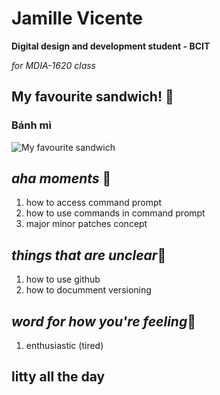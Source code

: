 
# Jamille Vicente
**Digital design and development student - BCIT** 

_for MDIA-1620 class_

## My favourite sandwich! :sandwich:	
### Bánh mì
![My favourite sandwich](https://www.allrecipes.com/thmb/HTJHVC_LYKmXaMF54dhe2gZQkNI=/1500x0/filters:no_upscale():max_bytes(150000):strip_icc()/roasted-pork-banh-mi-vietnamese-sandwitch-ddmfs-3X4-0332-cfb4d2e149e7476ab2a2b4030c543f1b.jpg)

## *aha moments* :rofl:	
1. how to access command prompt 
2. how to use commands in command prompt
3. major minor patches concept

## *things that are unclear*:raised_eyebrow:	
1. how to use github
2. how to documment versioning 

## *word for how you're feeling*:cowboy_hat_face:	
1. enthusiastic (tired)

## litty all the day
